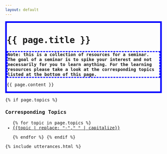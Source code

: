 ```yaml
---
layout: default
---
```


<div class="container" style="border:blue; border-width:5px; border-style:solid;">

<tt>
<h1 > {{ page.title }} </h1>

<div style="border:blue; border-width:3px; border-style:dashed;">
<b>Note: this is a collection of resources for a seminar. The goal of a seminar
                is to spike your interest and not necessarily for you to learn
                anything. For the learning resources please take a look at the
                corresponding topics listed at the bottom of this page.</b>
</div>

{{ page.content }}

</div>

{% if page.topics %}

<h3> Corresponding Topics</h3>

<ul>
{% for topic in page.topics %}
<li>
    <a href="{{site.baseurl}}/topics/{{topic}}.html">{{topic | replace: "-"," " | capitalize}}
</a>
</li>

{% endfor %}
{% endif %}

</ul>
{% include utterances.html %}
</tt>
